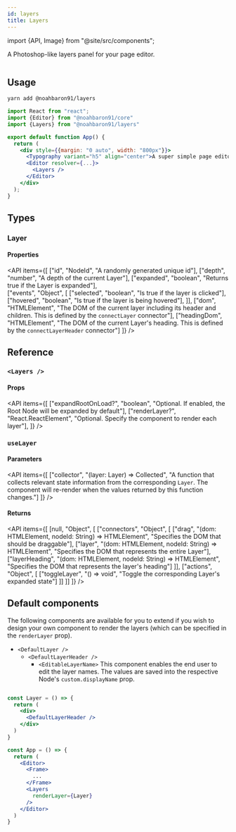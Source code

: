 ```yaml
---
id: layers
title: Layers
---
```


import {API, Image} from "@site/src/components";

A Photoshop-like layers panel for your page editor.

<Image img="layers.gif" />

## Usage

```bash
yarn add @noahbaron91/layers
```

```jsx
import React from "react";
import {Editor} from "@noahbaron91/core"
import {Layers} from "@noahbaron91/layers"

export default function App() {
  return (
    <div style={{margin: "0 auto", width: "800px"}}>
      <Typography variant="h5" align="center">A super simple page editor</Typography>
      <Editor resolver={...}>
        <Layers />
      </Editor>
    </div>
  );
} 
```


## Types
### Layer
#### Properties
<API items={[
  ["id", "NodeId", "A randomly generated unique id"],
  ["depth", "number", "A depth of the current Layer"],
  ["expanded", "boolean", "Returns true if the Layer is expanded"],  
  ["events", "Object", [
    ["selected", "boolean", "Is true if the layer is clicked"],
    ["hovered", "boolean", "Is true if the layer is being hovered"],
  ]],
  ["dom", "HTMLElement", "The DOM of the current layer including its header and children. This is defined by the `connectLayer` connector"],
  ["headingDom", "HTMLElement", "The DOM of the current Layer's heading. This is defined by the `connectLayerHeader` connector"]
]} /> 



## Reference
### `<Layers />`
#### Props
<API items={[
  ["expandRootOnLoad?", "boolean", "Optional. If enabled, the Root Node will be expanded by default"],
  ["renderLayer?", "React.ReactElement", "Optional. Specify the component to render each layer"],
]} /> 

### `useLayer`
#### Parameters
<API items={[
  ["collector", "(layer: Layer) => Collected", "A function that collects relevant state information from the corresponding `Layer`. The component will re-render when the values returned by this function changes."]
]} /> 



#### Returns
<API items={[
  [null, "Object", [
    ["connectors", "Object", [
      ["drag", "(dom: HTMLElement, nodeId: String) => HTMLElement", "Specifies the DOM that should be draggable"],
      ["layer", "(dom: HTMLElement, nodeId: String) => HTMLElement", "Specifies the DOM that represents the entire Layer"],
      ["layerHeading", "(dom: HTMLElement, nodeId: String) => HTMLElement", "Specifies the DOM that represents the layer's heading"]
    ]],
    ["actions", "Object", [
      ["toggleLayer", "() => void", "Toggle the corresponding Layer's expanded state"]
    ]]
  ]]
]} /> 


## Default components
The following components are available for you to extend if you wish to design your own component to render the layers (which can be specified in the `renderLayer` prop).

- `<DefaultLayer />` 
  - `<DefaultLayerHeader />` 
    - `<EditableLayerName>` This component enables the end user to edit the layer names. The values are saved into the respective Node's `custom.displayName` prop.

```jsx

const Layer = () => {
  return (
    <div>
      <DefaultLayerHeader />
    </div>
  )
}

const App = () => {
  return (
    <Editor>
      <Frame>
        ...
      </Frame>
      <Layers 
        renderLayer={Layer}
      />
    </Editor>
  )
}
```
